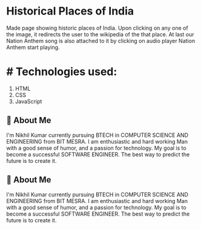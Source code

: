 # Historical Places of India

Made page showing historic places of India. Upon
clicking on any one of the image, it redirects the user to the wikipedia of the that
place.
At last our Nation Anthem song is also attached to it by clicking on audio player Nation Anthem start playing.

# # Technologies used:
1. HTML
2. CSS
3. JavaScript

## 🚀 About Me
I'm Nikhil Kumar currently pursuing BTECH in COMPUTER SCIENCE AND ENGINEERING from BIT MESRA. 
I am enthusiastic and hard working Man with a good sense of humor, and a passion for technology.
My goal is to become a successful SOFTWARE ENGINEER. The best way to predict the future is to create it.




## 🚀 About Me
I'm Nikhil Kumar currently pursuing BTECH in COMPUTER SCIENCE AND ENGINEERING from BIT MESRA. 
I am enthusiastic and hard working Man with a good sense of humor, and a passion for technology.
My goal is to become a successful SOFTWARE ENGINEER. The best way to predict the future is to create it.


